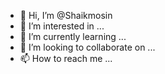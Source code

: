 - 👋 Hi, I’m @Shaikmosin
- 👀 I’m interested in ...
- 🌱 I’m currently learning ...
- 💞️ I’m looking to collaborate on ...
- 📫 How to reach me ...

<!---
Shaikmosin/Shaikmosin is a ✨ special ✨ repository because its `README.md` (this file) appears on your GitHub profile.
You can click the Preview link to take a look at your changes.
--->
